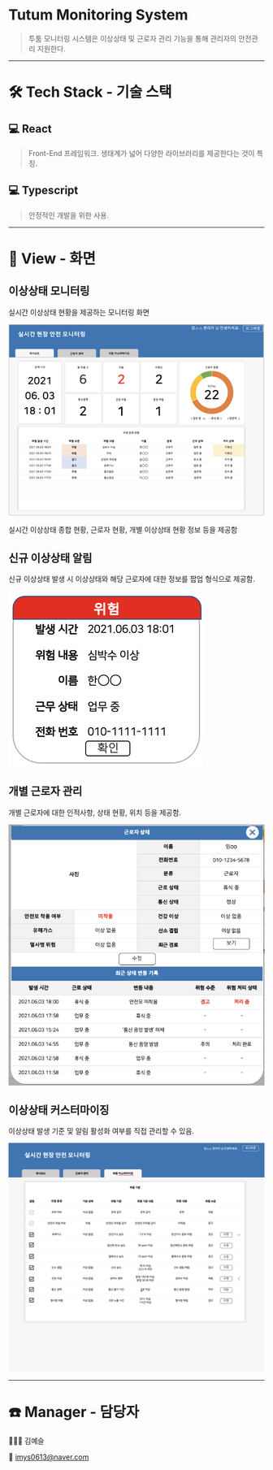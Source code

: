 # Tutum Monitoring System
> 투툼 모니터링 시스템은 이상상태 및 근로자 관리 기능을 통해 관리자의 안전관리 지원한다.

---
# 🛠 Tech Stack - 기술 스택

## 💻 React

> Front-End 프레임워크. 생태계가 넓어 다양한 라이브러리를 제공한다는 것이 특징.

## 💻 Typescript

> 안정적인 개발을 위한 사용.

---
# 📜 View - 화면


## 이상상태 모니터링

 실시간 이상상태 현황을 제공하는 모니터링 화면

![monitoring](img/noname01.jpg)

 실시간 이상상태 종합 현황, 근로자 현황, 개별 이상상태 현황 정보 등을 제공함

## 신규 이상상태 알림

 신규 이상상태 발생 시 이상상태와 해당 근로자에 대한 정보를 팝업 형식으로 제공함.

![notify](img/noname02.jpg)

 
## 개별 근로자 관리

 개별 근로자에 대한 인적사항, 상태 현황, 위치 등을 제공함.
 
 ![personnel](img/noname03.jpg)


## 이상상태 커스터마이징

이상상태 발생 기준 및 알림 활성화 여부를 직접 관리할 수 있음.

![customizing](img/noname05.jpg)

---

# ☎️  Manager - 담당자

**👩🏻‍💻**  김예슬

📧  imys0613@naver.com